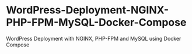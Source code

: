 # WordPress-Deployment-NGINX-PHP-FPM-MySQL-Docker-Compose
WordPress Deployment with NGINX, PHP-FPM and MySQL using Docker Compose
